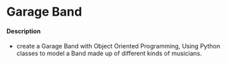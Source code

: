 # Garage Band

#### Description

- create a Garage Band with Object Oriented Programming, Using Python classes to model a Band made up of different kinds of musicians.
